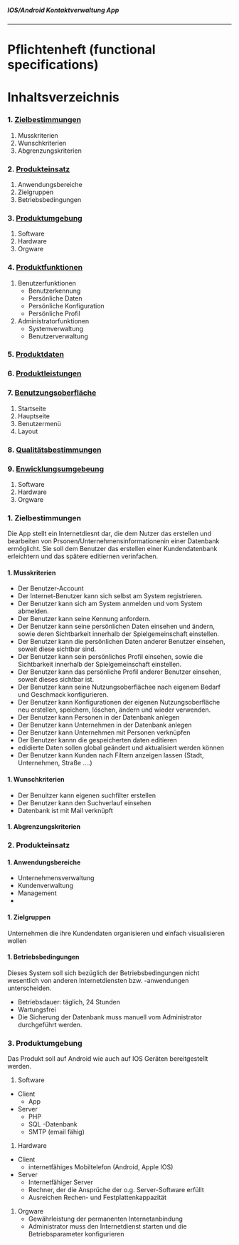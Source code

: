 ##### IOS/Android Kontaktverwaltung App
***
# Pflichtenheft (functional specifications)
       
# Inhaltsverzeichnis
### 1. [Zielbestimmungen](#chapter-1)<br>
1. Musskriterien
1. Wunschkriterien
1. Abgrenzungskriterien



### 2. [Produkteinsatz](#chapter-2)
1. Anwendungsbereiche
1. Zielgruppen
1. Betriebsbedingungen

### 3. [Produktumgebung](#chapter-3)
1. Software
1. Hardware
1. Orgware

### 4. [Produktfunktionen](#chapter-4)
1. Benutzerfunktionen
    *  Benutzerkennung
    *  Persönliche Daten
    *  Persönliche Konfiguration
    *  Persönliche Profil
2. Administratorfunktionen
    *  Systemverwaltung
    *  Benutzerverwaltung
        
### 5. [Produktdaten](#chapter-5)
### 6. [Produktleistungen](#chapter-6)
### 7. [Benutzungsoberfläche](#chapter-7)
1. Startseite
1. Hauptseite    
1. Benutzermenü
1. Layout
### 8. [Qualitätsbestimmungen](#chapter-8)
### 9. [Enwicklungsumgebeung](#chapter-9)
1. Software
1. Hardware
1. Orgware




 ### 1. Zielbestimmungen  <a id="chapter-1"></a>

Die App stellt ein Internetdiesnt dar, die dem Nutzer das erstellen und bearbeiten von Prsonen/Unternehmensinformationenin einer Datenbank ermöglicht. 
Sie soll dem Benutzer das erstellen einer Kundendatenbank erleichtern und das spätere editiernen verinfachen.

#### 1. Musskriterien
* Der Benutzer-Account
* Der Internet-Benutzer kann sich selbst am System registrieren.
* Der Benutzer kann sich am System anmelden und vom System abmelden.
* Der Benutzer kann seine Kennung anfordern.
* Der Benutzer kann seine persönlichen Daten einsehen und ändern, sowie deren Sichtbarkeit innerhalb der Spielgemeinschaft einstellen.
* Der Benutzer kann die persönlichen Daten anderer Benutzer einsehen, soweit diese sichtbar sind.
* Der Benutzer kann sein persönliches Profil einsehen, sowie die Sichtbarkeit innerhalb der Spielgemeinschaft einstellen.
* Der Benutzer kann das persönliche Profil anderer Benutzer einsehen, soweit dieses sichtbar ist.
* Der Benutzer kann seine Nutzungsoberflächee nach eigenem Bedarf und Geschmack konfigurieren.
* Der Benutzer kann Konfigurationen der eigenen Nutzungsoberfläche neu erstellen, speichern, löschen,  ändern und wieder verwenden.
* Der Benutzer kann Personen in der Datenbank anlegen
* Der Benutzer kann Unternehmen in der Datenbank anlegen
* Der Benutzer kann Unternehmen mit Personen verknüpfen
* Der Benutzer kannn die gespeicherten daten editieren
* edidierte Daten sollen global geändert und aktualisiert werden können
* Der Benutzer kann Kunden nach Filtern anzeigen lassen (Stadt, Unternehmen, Straße ....)
#### 1. Wunschkriterien
* Der Benuitzer kann eigenen suchfilter erstellen
* Der Benutzer kann den Suchverlauf einsehen
* Datenbank ist mit Mail verknüpft
#### 1. Abgrenzungskriterien

 ### 2. Produkteinsatz <a id="chapter-2"></a>

#### 1. Anwendungsbereiche
* Unternehmensverwaltung
* Kundenverwaltung
* Management
* 
#### 1. Zielgruppen
Unternehmen die ihre Kundendaten organisieren und einfach visualisieren wollen
#### 1. Betriebsbedingungen
Dieses System soll sich bezüglich der Betriebsbedingungen nicht wesentlich von anderen Internetdiensten bzw. -anwendungen unterscheiden.
* Betriebsdauer: täglich, 24 Stunden
* Wartungsfrei
* Die Sicherung der Datenbank muss manuell vom Administrator durchgeführt werden.

### 3. Produktumgebung <a id="chapter-3"></a>
Das Produkt soll auf Android wie auch auf IOS Geräten bereitgestellt werden.
1. Software
* Client
    - App
* Server
    - PHP
    - SQL -Datenbank
    - SMTP (email fähig)

1. Hardware
* Client
    - internetfähiges Mobiltelefon (Android, Apple IOS)
* Server
    - Internetfähiger Server
    - Rechner, der die Ansprüche der o.g. Server-Software erfüllt
    - Ausreichen Rechen- und Festplattenkappazität
1. Orgware
    - Gewährleistung der permanenten Internetanbindung
    - Administrator muss den Internetdienst starten und die Betriebsparameter konfigurieren
